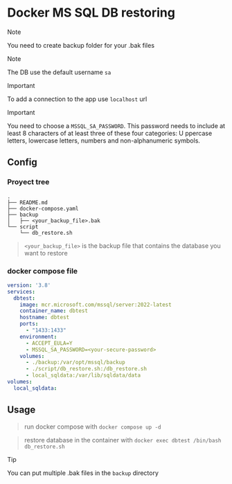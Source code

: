 # Docker MS SQL DB restoring

>[!NOTE]
> You need to create backup folder for your .bak files

>[!NOTE]
> The DB use the default username `sa`

>[!IMPORTANT]
> To add a connection to the app use `localhost` url 

>[!IMPORTANT]
> You need to choose a `MSSQL_SA_PASSWORD`. This password needs to include at least 8 characters of at least three of these four categories: 
> U ppercase letters, lowercase letters, numbers and non-alphanumeric symbols.


## Config

### Proyect tree
```
.
├── README.md
├── docker-compose.yaml
├── backup
│   ├── <your_backup_file>.bak
└── script
    └── db_restore.sh
```

> `<your_backup_file>` is the backup file that contains the database
you want to restore

### docker compose file

```yaml
version: '3.8'
services:
  dbtest:
    image: mcr.microsoft.com/mssql/server:2022-latest
    container_name: dbtest
    hostname: dbtest
    ports:
      - "1433:1433"
    environment:
      - ACCEPT_EULA=Y
      - MSSQL_SA_PASSWORD=<your-secure-password>
    volumes:
      - ./backup:/var/opt/mssql/backup
      - ./script/db_restore.sh:/db_restore.sh
      - local_sqldata:/var/lib/sqldata/data
volumes:
  local_sqldata:
```

## Usage

> run docker compose with `docker compose up -d`

> restore database in the container with `docker exec dbtest /bin/bash db_restore.sh`

> [!TIP] 
> You can put multiple .bak files in the `backup` directory
